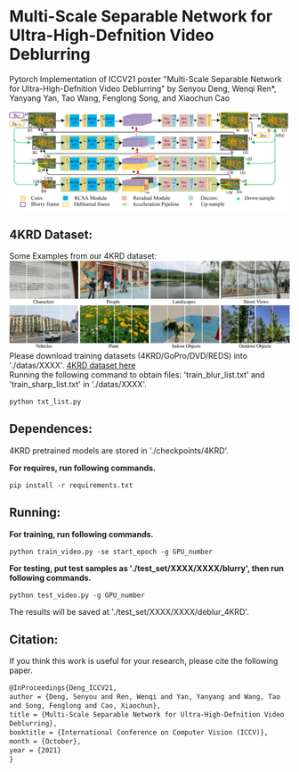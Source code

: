 # Multi-Scale Separable Network for Ultra-High-Defnition Video Deblurring
Pytorch Implementation of ICCV21 poster "Multi-Scale Separable Network for Ultra-High-Defnition Video Deblurring" by Senyou Deng, Wenqi Ren\*, Yanyang Yan, Tao Wang, Fenglong Song, and Xiaochun Cao <br/>

![Pipeline of UHDVD](./figures/framework.png)

## 4KRD Dataset:
Some Examples from our 4KRD dataset: <br/>
![Examples of 4KRD](./figures/4krd.png)
Please download training datasets (4KRD/GoPro/DVD/REDS) into './datas/XXXX'. [4KRD dataset here](https://drive.google.com/drive/folders/19bjJLMgQkwIAQaZYvsUhEVaxzJQFwhHF?usp=sharing) <br/>
Running the following command to obtain files: 'train_blur_list.txt' and 'train_sharp_list.txt' in './datas/XXXX'.
```
python txt_list.py
```

## Dependences:
4KRD pretrained models are stored in './checkpoints/4KRD'. 

__For requires, run following commands.__
```
pip install -r requirements.txt
```

## Running:
__For training, run following commands.__

```
python train_video.py -se start_epoch -g GPU_number
```

__For testing, put test samples as './test_set/XXXX/XXXX/blurry', then run following commands.__

```
python test_video.py -g GPU_number
```
The results will be saved at './test_set/XXXX/XXXX/deblur_4KRD'.

## Citation:
If you think this work is useful for your research, please cite the following paper.

```
@InProceedings{Deng_ICCV21,
author = {Deng, Senyou and Ren, Wenqi and Yan, Yanyang and Wang, Tao and Song, Fenglong and Cao, Xiaochun},
title = {Multi-Scale Separable Network for Ultra-High-Defnition Video Deblurring},
booktitle = {International Conference on Computer Vision (ICCV)},
month = {October},
year = {2021}
}
```

